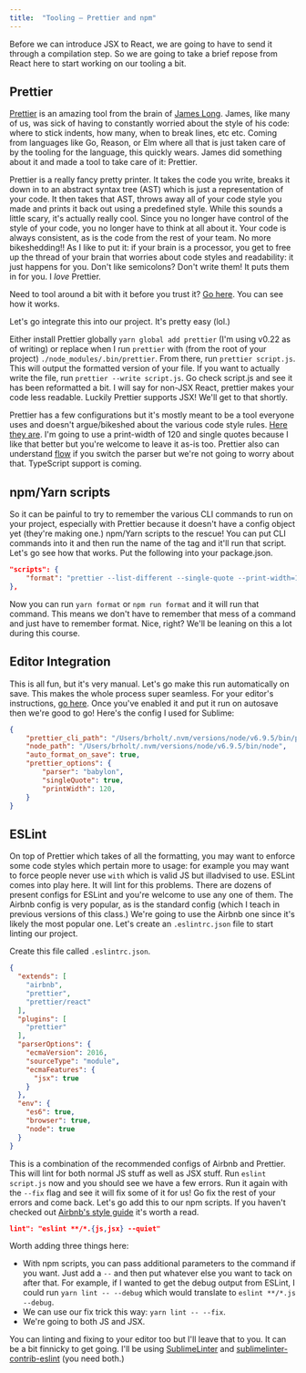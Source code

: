 ```yaml
---
title:  "Tooling – Prettier and npm"
---
```


Before we can introduce JSX to React, we are going to have to send it through a compilation step. So we are going to take a brief repose from React here to start working on our tooling a bit.

## Prettier

[Prettier][prettier] is an amazing tool from the brain of [James Long][jlongster]. James, like many of us, was sick of having to constantly worried about the style of his code: where to stick indents, how many, when to break lines, etc etc. Coming from languages like Go, Reason, or Elm where all that is just taken care of by the tooling for the language, this quickly wears. James did something about it and made a tool to take care of it: Prettier.

Prettier is a really fancy pretty printer. It takes the code you write, breaks it down in to an abstract syntax tree (AST) which is just a representation of your code. It then takes that AST, throws away all of your code style you made and prints it back out using a predefined style. While this sounds a little scary, it's actually really cool. Since you no longer have control of the style of your code, you no longer have to think at all about it. Your code is always consistent, as is the code from the rest of your team. No more bikeshedding!! As I like to put it: if your brain is a processor, you get to free up the thread of your brain that worries about code styles and readability: it just happens for you. Don't like semicolons? Don't write them! It puts them in for you. I _love_ Prettier.

Need to tool around a bit with it before you trust it? [Go here][prettier-playground]. You can see how it works.

Let's go integrate this into our project. It's pretty easy (lol.)

Either install Prettier globally `yarn global add prettier` (I'm using v0.22 as of writing) or replace when I run `prettier` with (from the root of your project) `./node_modules/.bin/prettier`. From there, run `prettier script.js`. This will output the formatted version of your file. If you want to actually write the file, run `prettier --write script.js`. Go check script.js and see it has been reformatted a bit. I will say for non-JSX React, prettier makes your code less readable. Luckily Prettier supports JSX! We'll get to that shortly.

Prettier has a few configurations but it's mostly meant to be a tool everyone uses and doesn't argue/bikeshed about the various code style rules. [Here they are][prettier-options]. I'm going to use a print-width of 120 and single quotes because I like that better but you're welcome to leave it as-is too. Prettier also can understand [flow][flow] if you switch the parser but we're not going to worry about that. TypeScript support is coming.

## npm/Yarn scripts

So it can be painful to try to remember the various CLI commands to run on your project, especially with Prettier because it doesn't have a config object yet (they're making one.) npm/Yarn scripts to the rescue! You can put CLI commands into it and then run the name of the tag and it'll run that script. Let's go see how that works. Put the following into your package.json.

```json
"scripts": {
	"format": "prettier --list-different --single-quote --print-width=120 \"js/**/*.{js,jsx}\"",
},
```

Now you can run `yarn format` or `npm run format` and it will run that command. This means we don't have to remember that mess of a command and just have to remember format. Nice, right? We'll be leaning on this a lot during this course.

## Editor Integration

This is all fun, but it's very manual. Let's go make this run automatically on save. This makes the whole process super seamless. For your editor's instructions, [go here][prettier-ide]. Once you've enabled it and put it run on autosave then we're good to go! Here's the config I used for Sublime:

```json
{
	"prettier_cli_path": "/Users/brholt/.nvm/versions/node/v6.9.5/bin/prettier",
	"node_path": "/Users/brholt/.nvm/versions/node/v6.9.5/bin/node",
	"auto_format_on_save": true,
	"prettier_options": {
		"parser": "babylon",
		"singleQuote": true,
		"printWidth": 120,
	}
}
```

## ESLint

On top of Prettier which takes of all the formatting, you may want to enforce some code styles which pertain more to usage: for example you may want to force people never use `with` which is valid JS but illadvised to use. ESLint comes into play here. It will lint for this problems. There are dozens of present configs for ESLint and you're welcome to use any one of them. The Airbnb config is very popular, as is the standard config (which I teach in previous versions of this class.) We're going to use the Airbnb one since it's likely the most popular one. Let's create an `.eslintrc.json` file to start linting our project.

Create this file called `.eslintrc.json`.

```json
{
  "extends": [
    "airbnb",
    "prettier",
    "prettier/react"
  ],
  "plugins": [
    "prettier"
  ],
  "parserOptions": {
    "ecmaVersion": 2016,
    "sourceType": "module",
    "ecmaFeatures": {
      "jsx": true
    }
  },
  "env": {
    "es6": true,
    "browser": true,
    "node": true
  }
}
```

This is a combination of the recommended configs of Airbnb and Prettier. This will lint for both normal JS stuff as well as JSX stuff. Run `eslint script.js` now and you should see we have a few errors. Run it again with the `--fix` flag and see it will fix some of it for us! Go fix the rest of your errors and come back. Let's go add this to our npm scripts. If you haven't checked out [Airbnb's style guide][airbnb] it's worth a read.

```json
lint": "eslint **/*.{js,jsx} --quiet"
```

Worth adding three things here:

- With npm scripts, you can pass additional parameters to the command if you want. Just add a `--` and then put whatever else you want to tack on after that. For example, if I wanted to get the debug output from ESLint, I could run `yarn lint -- --debug` which would translate to `eslint **/*.js --debug`.
- We can use our fix trick this way: `yarn lint -- --fix`.
- We're going to both JS and JSX.

You can linting and fixing to your editor too but I'll leave that to you. It can be a bit finnicky to get going. I'll be using [SublimeLinter][sl] and [sublimelinter-contrib-eslint][slce] (you need both.)

[jlongster]: https://twitter.com/jlongster
[prettier]: https://github.com/prettier/prettier
[prettier-playground]: https://prettier.github.io/prettier/
[prettier-options]: https://github.com/prettier/prettier#api
[flow]: https://flow.org/
[prettier-ide]: https://github.com/prettier/prettier#editor-integration
[airbnb]: https://github.com/airbnb/javascript
[sl]: http://sublimelinter.readthedocs.io/en/latest/
[slce]: https://github.com/roadhump/SublimeLinter-eslint
